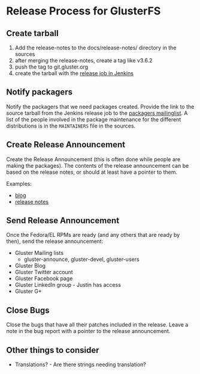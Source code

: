 Release Process for GlusterFS
=============================

Create tarball
--------------

1.  Add the release-notes to the docs/release-notes/ directory in the
    sources
2.  after merging the release-notes, create a tag like v3.6.2
3.  push the tag to git.gluster.org
4.  create the tarball with the [release job in
    Jenkins](http://build.gluster.org/job/release/)

Notify packagers
----------------

Notify the packagers that we need packages created. Provide the link to the
source tarball from the Jenkins release job to the [packagers
mailinglist](mailto:packaging@gluster.org). A list of the people involved in
the package maintenance for the different distributions is in the `MAINTAINERS`
file in the sources.

Create Release Announcement
---------------------------

Create the Release Announcement (this is often done while people are
making the packages). The contents of the release announcement can be
based on the release notes, or should at least have a pointer to them.

Examples:

-   [blog](http://blog.gluster.org/2014/11/glusterfs-3-5-3beta2-is-now-available-for-testing/)
-   [release
    notes](https://github.com/gluster/glusterfs/blob/v3.5.3/doc/release-notes/3.5.3.md)

Send Release Announcement
-------------------------

Once the Fedora/EL RPMs are ready (and any others that are ready by
then), send the release announcement:

-   Gluster Mailing lists
    -   gluster-announce, gluster-devel, gluster-users
-   Gluster Blog
-   Gluster Twitter account
-   Gluster Facebook page
-   Gluster LinkedIn group - Justin has access
-   Gluster G+

Close Bugs
----------

Close the bugs that have all their patches included in the release.
Leave a note in the bug report with a pointer to the release
announcement.

Other things to consider
------------------------

-   Translations? - Are there strings needing translation?
